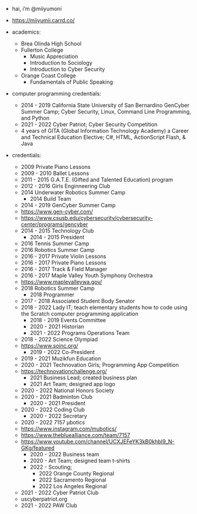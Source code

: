 - hai, i’m @miiyumoni
- https://miiyumii.carrd.co/

- academics:
  - Brea Olinda High School
  - Fullerton College
    - Music Appreciation
    - Introduction to Sociology
    - Introduction to Cyber Security
  - Orange Coast College
    - Fundamentals of Public Speaking

- computer programming credentials:
  - 2014 - 2019 California State University of San Bernardino GenCyber Summer Camp; Cyber Security, Linux, Command Line Programming, and Python
  - 2021 - 2022 Cyber Patriot; Cyber Security Competition
  - 4 years of GITA (Global Information Technology Academy) a Career and Technical Education Elective; C#, HTML, ActionScript Flash, & Java 

- credentials:
  - 2009 Private Piano Lessons
  - 2009 - 2010 Ballet Lessons
  - 2011 - 2015 G.A.T.E. (Gifted and Talented Education) program 
  - 2012 - 2016 Girls Enginneering Club
  - 2014 Underwater Robotics Summer Camp 
    - 2014 Build Team
  - 2014 - 2019 GenCyber Summer Camp 
  - https://www.gen-cyber.com/
  - https://www.csusb.edu/cybersecurity/cybersecurity-center/programs/gencyber
  - 2014 - 2015 Technology Club 
    - 2014 - 2015 President
  - 2016 Tennis Summer Camp 
  - 2016 Robotics Summer Camp
  - 2016 - 2017 Private Violin Lessons
  - 2016 - 2017 Private Piano Lessons
  - 2016 - 2017 Track & Field Manager
  - 2016 - 2017 Maple Valley Youth Symphony Orchestra 
  - https://www.maplevalleywa.gov/
  - 2018 Robotics Summer Camp
    - 2018 Programmer
  - 2017 - 2018 Associated Student Body Senator
  - 2018 - 2022 Lady IT; teach elementary students how to code using the Scratch computer programming application 
    - 2018 - 2019 Events Committee
    - 2020 - 2021 Historian
    - 2021 - 2022 Programs Operations Team
  - 2018 - 2022 Science Olympiad
  - https://www.soinc.org/
    - 2019 - 2022 Co-President
  - 2019 - 2021 Muzikfun Education
  - 2020 - 2021 Technovation Girls; Programming App Competition
  - https://technovationchallenge.org/
    - 2021 Business Lead; created business plan
    - 2021 Art Team; designed app logo
  - 2020 - 2022 National Honors Society
  - 2020 - 2021 Badminton Club
    - 2020 - 2021 President
  - 2020 - 2022 Coding Club
    - 2020 - 2022 Secretary 
  - 2020 - 2022 7157 μbotics
  - https://www.instagram.com/mubotics/ 
  - https://www.thebluealliance.com/team/7157
  - https://www.youtube.com/channel/UCXJEFeYK3kB0khbI9_N-GKg/featured
    - 2020 - 2022 Business team
    - 2020 - Art Team; designed team t-shirts
    - 2022 - Scouting; 
      - 2022 Orange County Regional
      - 2022 Sacramento Regional
      - 2022 Los Angeles Regional
  - 2021 - 2022 Cyber Patriot Club
  - uscyberpatriot.org
  - 2021 - 2022 PAW Club  

